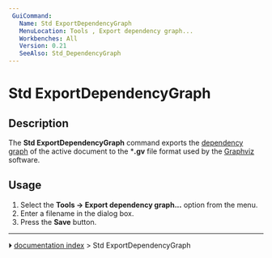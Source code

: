 ```yaml
---
 GuiCommand:
   Name: Std ExportDependencyGraph
   MenuLocation: Tools , Export dependency graph...
   Workbenches: All
   Version: 0.21
   SeeAlso: Std_DependencyGraph
---
```


# Std ExportDependencyGraph

## Description

The **Std ExportDependencyGraph** command exports the [dependency graph](Std_DependencyGraph.md) of the active document to the ***.gv** file format used by the [Graphviz](https://graphviz.org/) software.

## Usage

1.  Select the **Tools → Export dependency graph...** option from the menu.
2.  Enter a filename in the dialog box.
3.  Press the **Save** button.



---
⏵ [documentation index](../README.md) > Std ExportDependencyGraph
